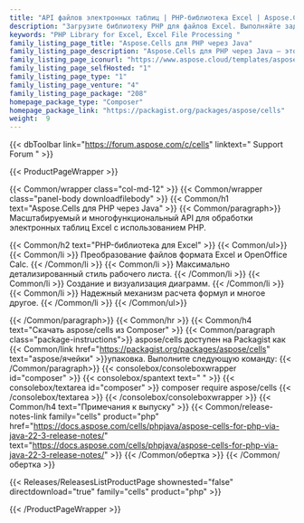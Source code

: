 ```yaml
---
title: "API файлов электронных таблиц | PHP-библиотека Excel | Aspose.Cells для PHP через Java"
description: "Загрузите библиотеку PHP для файлов Excel. Выполняйте задачи по работе с файлами Excel, а также экспортируйте файлы Excel в PDF, изображения, CSV и многие другие форматы без зависимости от Microsoft Excel."
keywords: "PHP Library for Excel, Excel File Processing "
family_listing_page_title: "Aspose.Cells для PHP через Java"
family_listing_page_description: "Aspose.Cells для PHP через Java — это API обработки электронных таблиц Excel, который позволяет разработчикам использовать возможность чтения, записи и управления электронными таблицами Excel в своих приложениях на PHP при использовании JavaBridge."
family_listing_page_iconurl: "https://www.aspose.cloud/templates/aspose/App_Themes/V3/images/cells/272x272/aspose.cells-for-php-via-java-min.png"
family_listing_page_selfHosted: "1"
family_listing_page_type: "1"
family_listing_page_venture: "4"
family_listing_page_package: "208"
homepage_package_type: "Composer"
homepage_package_link: "https://packagist.org/packages/aspose/cells"
weight:  9
---
```


{{< dbToolbar link="https://forum.aspose.com/c/cells" linktext=" Support Forum " >}}


{{< ProductPageWrapper >}}

<!-- ProductPageContent-->
{{< Common/wrapper class="col-md-12" >}}
{{< Common/wrapper class="panel-body downloadfilebody" >}}
{{< Common/h1 text="Aspose.Cells для PHP через Java" >}}
{{< Common/paragraph>}}
Масштабируемый и многофункциональный API для обработки электронных таблиц Excel с использованием PHP.

{{< Common/h2 text="PHP-библиотека для Excel"  >}} {{< Common/ul>}}
    {{< Common/li >}} Преобразование файлов формата Excel и OpenOffice Calc. {{< /Common/li >}}
   {{< Common/li >}} Максимально детализированный стиль рабочего листа. {{< /Common/li >}}
   {{< Common/li >}} Создание и визуализация диаграмм. {{< /Common/li >}}
   {{< Common/li >}} Надежный механизм расчета формул и многое другое. {{< /Common/li >}}
 {{< /Common/ul>}}

{{< /Common/paragraph>}}
{{< Common/hr >}}
{{< Common/h4 text="Скачать aspose/cells из Composer"  >}}
{{< Common/paragraph class="package-instructions">}}
aspose/cells доступен на Packagist как
{{< Common/link href="https://packagist.org/packages/aspose/cells" text="aspose/ячейки"  >}}упаковка. Выполните следующую команду:
{{< /Common/paragraph>}}
{{< consolebox/consoleboxwrapper id="composer" >}}
       {{< consolebox/spantext text=" " >}}
       {{< consolebox/textarea id="composer" >}} composer require aspose/cells {{< /consolebox/textarea >}}
{{< /consolebox/consoleboxwrapper >}}
{{< Common/h4 text="Примечания к выпуску"  >}}
{{< Common/release-notes-link family="cells" product="php" href="https://docs.aspose.com/cells/phpjava/aspose-cells-for-php-via-java-22-3-release-notes/" text="https://docs.aspose.com/cells/phpjava/aspose-cells-for-php-via-java-22-3-release-notes/"  >}}
{{< /Common/обертка >}}
{{< /Common/обертка >}}

<!-- /ProductPageContent-->



<!-- ReleasesListProductPage-->
   {{< Releases/ReleasesListProductPage shownested="false"  directdownload="true" family="cells" product="php" >}}
<!-- /ReleasesListProductPage-->

{{< /ProductPageWrapper >}}

